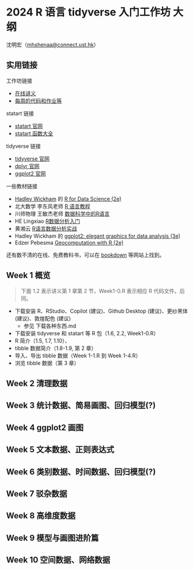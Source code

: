 # 2024 R 语言 tidyverse 入门工作坊 大纲

沈明宏（mhshenaa@connect.ust.hk）

## 实用链接

工作坊链接

- [在线讲义](https://socimh.github.io/intro2tidy/)
- [每周的代码和作业等](https://github.com/socimh/2024-Summer-R-Workshop)

statart 链接

- [statart 官网](https://socimh.github.io/statart/index.html)
- [statart 函数大全](https://socimh.github.io/statart/reference/index.html)

tidyverse 链接

- [tidyverse 官网](https://www.tidyverse.org/packages/)
- [dplyr 官网](https://dplyr.tidyverse.org/)
- [ggplot2 官网](https://ggplot2.tidyverse.org/)

一些教材链接

- [Hadley Wickham](https://hadley.nz/) 的 [R for Data Science (2e)](https://r4ds.hadley.nz/)
- 北大数学 李东风老师 [R 语言教程](https://www.math.pku.edu.cn/teachers/lidf/docs/Rbook/html/_Rbook/index.html)
- 川师物理 王敏杰老师 [数据科学中的R语言](https://bookdown.org/wangminjie/R4DS/author.html)
- HE Lingxiao [R数据分析入门](https://bookdown.org/lhe/a-quick-start-on-data-analysis-in-r/#%E6%9C%AC%E4%B9%A6%E8%AF%B4%E6%98%8E)
- 黄湘云 [R语言数据分析实战](https://bookdown.org/xiangyun/data-analysis-in-action/)
- Hadley Wickham 的 [ggplot2: elegant graphics for data analysis (3e)](https://ggplot2-book.org/statistical-summaries)
- Edzer Pebesma [Geocomputation with R (2e)](https://r.geocompx.org/)

还有数不清的在线、免费教科书，可以在 [bookdown](https://bookdown.org/home/archive/) 等网站上找到。

## Week 1 概览

> 下面 1.2 表示讲义第 1 章第 2 节，Week1-0.R 表示相应 R 代码文件。后同。

- 下载安装 R、RStudio、Copilot (建议)、Github Desktop (建议)、更纱黑体 (建议)、敦煌配色 (建议)
  - 参见 下载各种东西.md
- 下载安装 tidyverse 和 statart 等 R 包（1.6, 2.2, Week1-0.R）
- R 简介（1.5, 1.7, 1.10）、
- tibble 数据简介（1.8-1.9, 第 2 章）
- 导入、导出 tibble 数据（Week 1-1.R 到 Week 1-4.R）
- 浏览 tibble 数据（第 3 章）

## Week 2 清理数据

## Week 3 统计数据、简易画图、回归模型(?)

## Week 4 ggplot2 画图

## Week 5 文本数据、正则表达式

## Week 6 类别数据、时间数据、回归模型(?)

## Week 7 驳杂数据

## Week 8 高维度数据

## Week 9 模型与画图进阶篇

## Week 10 空间数据、网络数据
